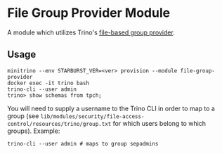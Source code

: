 # File Group Provider Module

A module which utilizes Trino's [file-based group
provider](https://docs.starburst.io/latest/security/group-file.html).

## Usage

    minitrino --env STARBURST_VER=<ver> provision --module file-group-provider
    docker exec -it trino bash 
    trino-cli --user admin
    trino> show schemas from tpch;

You will need to supply a username to the Trino CLI in order to map to a group
(see `lib/modules/security/file-access-control/resources/trino/group.txt` for
which users belong to which groups). Example:

    trino-cli --user admin # maps to group sepadmins
